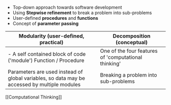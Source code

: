 - Top-down approach towards software development
- Using __Stepwise refinement__ to break a problem into sub-problems
- User-defined __procedures__ and __functions__
- Concept of __parameter passing__

| Modularity (user-defined, practical)                                                         | Decomposition (conceptual)                           |
| -------------------------------------------------------------------------------------------- | ---------------------------------------------------- |
| - A self contained block of code ('module') Function / Procedure                             | One of the four features of 'computational thinking' |
| Parameters are used instead of global variables, so data may be accessed by multiple modules | Breaking a problem into sub-problems                 |

[[Computational Thinking]]